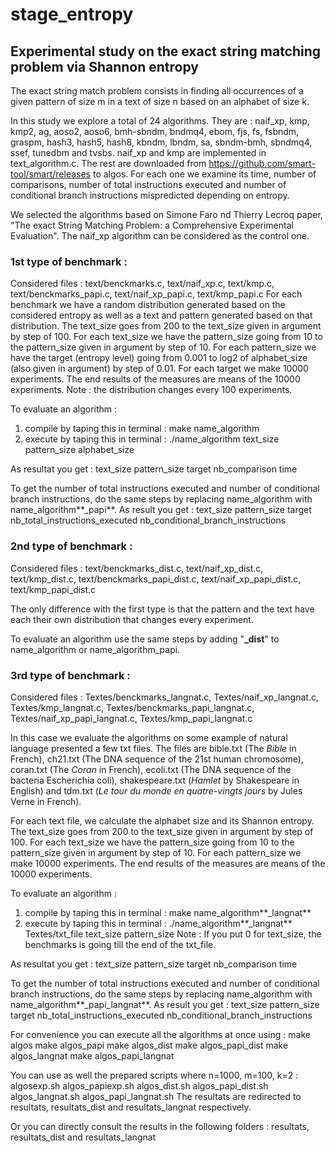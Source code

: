 # stage_entropy

## Experimental study on the exact string matching problem via Shannon entropy

The exact string match problem consists in finding all occurrences of a given pattern of size m in a text of size n based on an alphabet of size k.

In this study we explore a total of 24 algorithms. 
They are : naif_xp, kmp, kmp2, ag, aoso2, aoso6, bmh-sbndm, bndmq4, ebom, fjs, fs, fsbndm, graspm, hash3, hash5, hash8, kbndm, lbndm, sa, sbndm-bmh, sbndmq4, ssef, tunedbm and tvsbs. naif_xp and kmp are implemented in text_algorithm.c. The rest are downloaded from https://github.com/smart-tool/smart/releases to algos.
For each one we examine its time, number of comparisons, number of total instructions executed and number of conditional branch instructions mispredicted depending on entropy.

We selected the algorithms based on Simone Faro nd Thierry Lecroq paper, "The exact String Matching Problem: a Comprehensive Experimental Evaluation". The naif_xp algorithm can be considered as the control one. 


### 1st type of benchmark : 
Considered files : text/benckmarks.c, text/naif_xp.c, text/kmp.c, text/benckmarks_papi.c, text/naif_xp_papi.c, text/kmp_papi.c
For each benchmark we have a random distribution generated based on the considered entropy as well as a text and pattern generated based on that distribution. The text_size goes from 200 to the text_size given in argument by step of 100. For each text_size we have the pattern_size going from 10 to the pattern_size given in argument by step of 10. For each pattern_size we have the target (entropy level) going from 0.001 to log2 of alphabet_size (also given in argument) by step of 0.01. For each target we make 10000 experiments. The end results of the measures are means of the 10000 experiments. 
Note : the distribution changes every 100 experiments.

To evaluate an algorithm :
1. compile by taping this in terminal :
    make name_algorithm 
2. execute by taping this in terminal :
    ./name_algorithm text_size pattern_size alphabet_size

As resultat you get :
    text_size pattern_size target nb_comparison time

To get the number of total instructions executed and number of conditional branch instructions, do the same steps by replacing name_algorithm with name_algorithm**_papi**.
As result you get :
    text_size pattern_size target nb_total_instructions_executed nb_conditional_branch_instructions


### 2nd type of benchmark :
Considered files : text/benckmarks_dist.c, text/naif_xp_dist.c, text/kmp_dist.c, text/benckmarks_papi_dist.c, text/naif_xp_papi_dist.c, text/kmp_papi_dist.c

The only difference with the first type is that the pattern and the text have each their own distribution that changes every experiment.

To evaluate an algorithm use the same steps by adding "**_dist**" to name_algorithm or name_algorithm_papi. 


### 3rd type of benchmark :
Considered files : Textes/benckmarks_langnat.c, Textes/naif_xp_langnat.c, Textes/kmp_langnat.c, Textes/benckmarks_papi_langnat.c, Textes/naif_xp_papi_langnat.c, Textes/kmp_papi_langnat.c

In this case we evaluate the algorithms on some example of natural language presented a few txt files.
The files are bible.txt (The _Bible_ in French), ch21.txt (The DNA sequence of the 21st human chromosome), coran.txt (The _Coran_ in French), ecoli.txt (The DNA sequence of the bacteria Escherichia coli), shakespeare.txt (_Hamlet_ by Shakespeare in English) and tdm.txt (_Le_ _tour_ _du_ _monde_ _en_ _quatre_-_vingts_ _jours_ by Jules Verne in French).

For each text file, we calculate the alphabet size and its Shannon entropy. The text_size goes from 200 to the text_size given in argument by step of 100. For each text_size we have the pattern_size going from 10 to the pattern_size given in argument by step of 10. For each pattern_size we make 10000 experiments. The end results of the measures are means of the 10000 experiments.

To evaluate an algorithm :
1. compile by taping this in terminal :
    make name_algorithm**_langnat** 
2. execute by taping this in terminal :
    ./name_algorithm**_langnat** Textes/txt_file text_size pattern_size
Note : If you put 0 for text_size, the benchmarks is going till the end of the txt_file.

As resultat you get :
    text_size pattern_size target nb_comparison time

To get the number of total instructions executed and number of conditional branch instructions, do the same steps by replacing name_algorithm with name_algorithm**_papi_langnat**.
As result you get :
    text_size pattern_size target nb_total_instructions_executed nb_conditional_branch_instructions



For convenience you can execute all the algorithms at once using :
    make algos
    make algos_papi
    make algos_dist
    make algos_papi_dist
    make algos_langnat
    make algos_papi_langnat

You can use as well the prepared scripts where n=1000, m=100, k=2 :
    algosexp.sh
    algos_papiexp.sh
    algos_dist.sh
    algos_papi_dist.sh
    algos_langnat.sh
    algos_papi_langnat.sh
The resultats are redirected to resultats, resultats_dist and resultats_langnat respectively.

Or you can directly consult the results in the following folders :
resultats, resultats_dist and resultats_langnat


